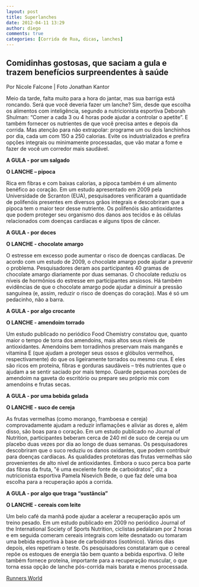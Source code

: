 ```yaml
---
layout: post
title: Superlanches
date: 2012-04-11 13:29
author: diego
comments: true
categories: [Corrida de Rua, dicas, lanches]
---
```

<h2>Comidinhas gostosas, que saciam a gula e trazem benefícios surpreendentes à saúde</h2>
Por Nicole Falcone | Foto Jonathan Kantor

Meio da tarde, falta muito para a hora do jantar, mas sua barriga está roncando. Será que você deveria fazer um lanche? Sim, desde que escolha os alimentos com inteligência, segundo a nutricionista esportiva Deborah Shulman: “Comer a cada 3 ou 4 horas pode ajudar a controlar o apetite”. E também fornecer os nutrientes de que você precisa antes e depois da corrida. Mas atenção para não extrapolar: programe um ou dois lanchinhos por dia, cada um com 150 a 250 calorias. Evite os industrializados e prefira opções integrais ou minimamente processadas, que vão matar a fome e fazer de você um corredor mais saudável.

<strong>A GULA - por um salgado</strong>

<strong>O LANCHE – pipoca</strong>

Rica em fibras e com baixas calorias, a pipoca também é um alimento benéfico ao coração. Em um estudo apresentado em 2009 pela Universidade de Scranton (EUA), pesquisadores verificaram a quantidade de polifenóis presentes em diversos grãos integrais e descobriram que a pipoca tem o maior teor desse nutriente. Os polifenóis são antioxidantes que podem proteger seu organismo dos danos aos tecidos e às células relacionados com doenças cardíacas e alguns tipos de câncer.

<strong>A GULA - por doces</strong>

<strong>O LANCHE - chocolate amargo</strong>

O estresse em excesso pode aumentar o risco de doenças cardíacas. De acordo com um estudo de 2009, o chocolate amargo pode ajudar a prevenir o problema. Pesquisadores deram aos participantes 40 gramas de chocolate amargo diariamente por duas semanas. O chocolate reduziu os níveis de hormônios do estresse em participantes ansiosos. Há também evidências de que o chocolate amargo pode ajudar a diminuir a pressão sanguínea (e, assim, reduzir o risco de doenças do coração). Mas é só um pedacinho, não a barra.

<strong>A GULA - por algo crocante</strong>

<strong>O LANCHE - amendoim torrado</strong>

Um estudo publicado no periódico Food Chemistry constatou que, quanto maior o tempo de torra dos amendoins, mais altos seus níveis de antioxidantes. Amendoins bem torradinhos preservam mais manganês e vitamina E (que ajudam a proteger seus ossos e glóbulos vermelhos, respectivamente) do que os ligeiramente torrados ou mesmo crus. E eles são ricos em proteína, fibras e gorduras saudáveis – três nutrientes que o ajudam a se sentir saciado por mais tempo. Guarde pequenas porções de amendoim na gaveta do escritório ou prepare seu próprio mix com amendoins e frutas secas.

<strong>A GULA - por uma bebida gelada</strong>

<strong>O LANCHE - suco de cereja</strong>

As frutas vermelhas (como morango, framboesa e cereja) comprovadamente ajudam a reduzir inflamações e aliviar as dores e, além disso, são boas para o coração. Em um estudo publicado no Journal of Nutrition, participantes beberam cerca de 240 ml de suco de cereja ou um placebo duas vezes por dia ao longo de duas semanas. Os pesquisadores descobriram que o suco reduziu os danos oxidantes, que podem contribuir para doenças cardíacas. As qualidades protetoras das frutas vermelhas são provenientes de alto nível de antioxidantes. Embora o suco perca boa parte das fibras da fruta, "é uma excelente fonte de carboidratos", diz a nutricionista esportiva Pamela Nisevich Bede, o que faz dele uma boa escolha para a recuperação após a corrida.

<strong>A GULA - por algo que traga “sustância”</strong>

<strong>O LANCHE - cereais com leite</strong>

Um belo café da manhã pode ajudar a acelerar a recuperação após um treino pesado. Em um estudo publicado em 2009 no periódico Journal of the International Society of Sports Nutrition, ciclistas pedalaram por 2 horas e em seguida comeram cereais integrais com leite desnatado ou tomaram uma bebida esportiva à base de carboidratos (isotônico). Vários dias depois, eles repetiram o teste. Os pesquisadores constataram que o cereal repõe os estoques de energia tão bem quanto a bebida esportiva. O leite também fornece proteína, importante para a recuperação muscular, o que torna essa opção de lanche pós-corrida mais barata e menos processada.

<a href="http://runnersworld.abril.com.br/materias/superlanche/" target="_blank">Runners World</a>
